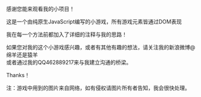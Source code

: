 感谢您能来观看我的小项目！<br />

这是一个由纯原生JavaScript编写的小游戏，所有游戏元素皆通过DOM表现<br />

我在每一个方法前都加入了详细的注释与我的思路！<br />

如果您对我的这个小游戏感兴趣，或者有其他有趣的想法，请关注我的新浪微博@绵羊还是猿羊<br />
或者通过我的QQ462889217来与我建立沟通的桥梁。<br />

Thanks！

注：游戏中用到的图片来自网络，如有侵权请图片所有者告知，我会很快处理。

